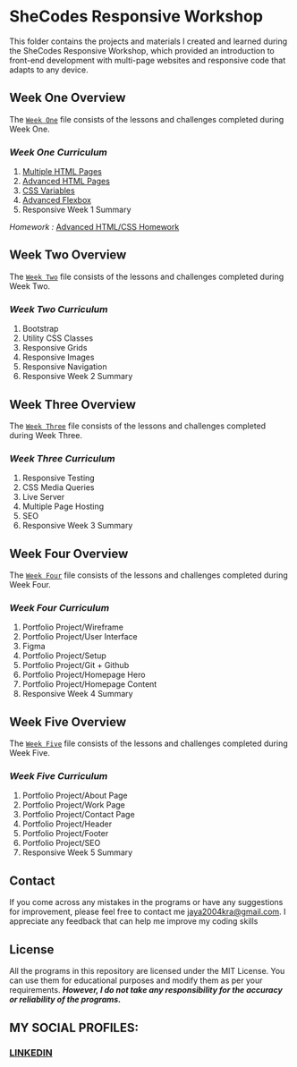 # SheCodes Responsive Workshop
This folder contains the projects and materials I created and learned during the SheCodes Responsive Workshop, which provided an introduction to front-end development with multi-page websites and responsive code that adapts to any device.

## Week One Overview
The [`Week One`](https://github.com/fromjyce/SheCodes/tree/main/SheCodesResponsive/Week%20One) file consists of the lessons and challenges completed during Week One.

### *Week One Curriculum*
  1. [Multiple HTML Pages](https://github.com/fromjyce/SheCodes/tree/main/SheCodesResponsive/Week%20One/Challenge%20One)
  2. [Advanced HTML Pages](https://github.com/fromjyce/SheCodes/tree/main/SheCodesResponsive/Week%20One/Challenge%20Two)
  3. [CSS Variables](https://github.com/fromjyce/SheCodes/tree/main/SheCodesResponsive/Week%20One/Challenge%20Three)
  4. [Advanced Flexbox](https://github.com/fromjyce/SheCodes/tree/main/SheCodesResponsive/Week%20One/Challenge%20Four)
  5. Responsive Week 1 Summary

*Homework :* [Advanced HTML/CSS Homework](https://github.com/fromjyce/SheCodes/tree/main/SheCodesResponsive/Week%20One/Homework)

## Week Two Overview
The [`Week Two`](https://github.com/fromjyce/SheCodes/tree/main/SheCodesResponsive/Week%20Two) file consists of the lessons and challenges completed during Week Two.

### *Week Two Curriculum*
  1. Bootstrap
  2. Utility CSS Classes
  3. Responsive Grids
  4. Responsive Images
  5. Responsive Navigation
  6. Responsive Week 2 Summary

## Week Three Overview
The [`Week Three`](https://github.com/fromjyce/SheCodes/tree/main/SheCodesResponsive/Week%20Three) file consists of the lessons and challenges completed during Week Three.

### *Week Three Curriculum*
  1. Responsive Testing
  2. CSS Media Queries
  3. Live Server
  4. Multiple Page Hosting
  5. SEO
  6. Responsive Week 3 Summary

## Week Four Overview
The [`Week Four`](https://github.com/fromjyce/SheCodes/tree/main/SheCodesResponsive/Week%20Four) file consists of the lessons and challenges completed during Week Four.

### *Week Four Curriculum*
  1. Portfolio Project/Wireframe
  2. Portfolio Project/User Interface
  3. Figma
  4. Portfolio Project/Setup
  5. Portfolio Project/Git + Github
  6. Portfolio Project/Homepage Hero
  7. Portfolio Project/Homepage Content
  8. Responsive Week 4 Summary

## Week Five Overview
The [`Week Five`](https://github.com/fromjyce/SheCodes/tree/main/SheCodesResponsive/Week%20Five) file consists of the lessons and challenges completed during Week Five.

### *Week Five Curriculum*
  1. Portfolio Project/About Page
  2. Portfolio Project/Work Page
  3. Portfolio Project/Contact Page
  4. Portfolio Project/Header
  5. Portfolio Project/Footer
  6. Portfolio Project/SEO
  7. Responsive Week 5 Summary

## Contact
If you come across any mistakes in the programs or have any suggestions for improvement, please feel free to contact me <jaya2004kra@gmail.com>. I appreciate any feedback that can help me improve my coding skills

## License
All the programs in this repository are licensed under the MIT License. You can use them for educational purposes and modify them as per your requirements. ***However, I do not take any responsibility for the accuracy or reliability of the programs.***

## MY SOCIAL PROFILES:
### [LINKEDIN](https://www.linkedin.com/in/jayashrek/)
